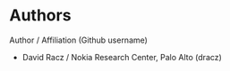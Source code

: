 
# Authors

Author / Affiliation (Github username)

- David Racz / Nokia Research Center, Palo Alto (dracz)
